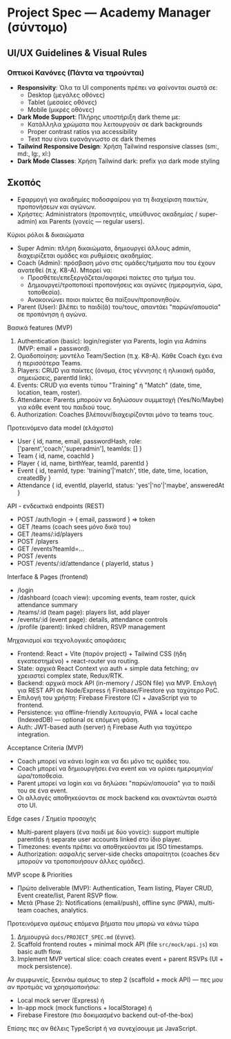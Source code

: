 # Project Spec — Academy Manager (σύντομο)

## UI/UX Guidelines & Visual Rules

### Οπτικοί Κανόνες (Πάντα να τηρούνται)
- **Responsivity**: Όλα τα UI components πρέπει να φαίνονται σωστά σε:
  - Desktop (μεγάλες οθόνες)
  - Tablet (μεσαίες οθόνες) 
  - Mobile (μικρές οθόνες)
- **Dark Mode Support**: Πλήρης υποστήριξη dark theme με:
  - Κατάλληλα χρώματα που λειτουργούν σε dark backgrounds
  - Proper contrast ratios για accessibility
  - Text που είναι ευανάγνωστο σε dark themes
- **Tailwind Responsive Design**: Χρήση Tailwind responsive classes (sm:, md:, lg:, xl:)
- **Dark Mode Classes**: Χρήση Tailwind dark: prefix για dark mode styling

## Σκοπός
- Εφαρμογή για ακαδημίες ποδοσφαίρου για τη διαχείριση παικτών, προπονήσεων και αγώνων.
- Χρήστες: Administrators (προπονητές, υπεύθυνος ακαδημίας / super-admin) και Parents (γονείς — regular users).

Κύριοι ρόλοι & δικαιώματα
- Super Admin: πλήρη δικαιώματα, δημιουργεί άλλους admin, διαχειρίζεται ομάδες και ρυθμίσεις ακαδημίας.
- Coach (Admin): πρόσβαση μόνο στις ομάδες/τμήματα που του έχουν ανατεθεί (π.χ. Κ8-Α). Μπορεί να:
  - Προσθέτει/επεξεργάζεται/αφαιρεί παίκτες στο τμήμα του.
  - Δημιουργεί/τροποποιεί προπονήσεις και αγώνες (ημερομηνία, ώρα, τοποθεσία).
  - Ανακοινώνει ποιοι παίκτες θα παίξουν/προπονηθούν.
- Parent (User): βλέπει το παιδί(ά) του/τους, απαντάει "παρών/απουσία" σε προπόνηση ή αγώνα.

Βασικά features (MVP)
1. Authentication (basic): login/register για Parents, login για Admins (MVP: email + password).
2. Ομαδοποίηση: μοντέλο Team/Section (π.χ. Κ8-Α). Κάθε Coach έχει ένα ή περισσότερα Teams.
3. Players: CRUD για παίκτες (όνομα, έτος γέννησης ή ηλικιακή ομάδα, σημειώσεις, parentId link).
4. Events: CRUD για events τύπου "Training" ή "Match" (date, time, location, team, roster).
5. Attendance: Parents μπορούν να δηλώσουν συμμετοχή (Yes/No/Maybe) για κάθε event του παιδιού τους.
6. Authorization: Coaches βλέπουν/διαχειρίζονται μόνο τα teams τους.

Προτεινόμενο data model (ελάχιστο)
- User { id, name, email, passwordHash, role: ['parent','coach','superadmin'], teamIds: [] }
- Team { id, name, coachId }
- Player { id, name, birthYear, teamId, parentId }
- Event { id, teamId, type: 'training'|'match', title, date, time, location, createdBy }
- Attendance { id, eventId, playerId, status: 'yes'|'no'|'maybe', answeredAt }

API - ενδεικτικά endpoints (REST)
- POST /auth/login  -> { email, password } => token
- GET /teams (coach sees μόνο δικά του)
- GET /teams/:id/players
- POST /players
- GET /events?teamId=...
- POST /events
- POST /events/:id/attendance  { playerId, status }

Interface & Pages (frontend)
- /login
- /dashboard (coach view): upcoming events, team roster, quick attendance summary
- /teams/:id (team page): players list, add player
- /events/:id (event page): details, attendance controls
- /profile (parent): linked children, RSVP management

Μηχανισμοί και τεχνολογικές αποφάσεις
- Frontend: React + Vite (παρόν project) + Tailwind CSS (ήδη εγκατεστημένο) + react-router για routing.
- State: αρχικά React Context για auth + simple data fetching; αν χρειαστεί complex state, Redux/RTK.
- Backend: αρχικά mock API (in-memory / JSON file) για MVP. Επιλογή για REST API σε Node/Express ή Firebase/Firestore για ταχύτερο PoC.
- Επιλογή του χρήστη: Firebase Firestore (C) + JavaScript για το frontend.
- Persistence: για offline-friendly λειτουργία, PWA + local cache (IndexedDB) — optional σε επόμενη φάση.
- Auth: JWT-based auth (server) ή Firebase Auth για ταχύτερο integration.

Acceptance Criteria (MVP)
- Coach μπορεί να κάνει login και να δει μόνο τις ομάδες του.
- Coach μπορεί να δημιουργήσει ένα event και να ορίσει ημερομηνία/ώρα/τοποθεσία.
- Parent μπορεί να login και να δηλώσει "παρών/απουσία" για το παιδί του σε ένα event.
- Οι αλλαγές αποθηκεύονται σε mock backend και ανακτώνται σωστά στο UI.

Edge cases / Σημεία προσοχής
- Multi-parent players (ένα παιδί με δύο γονείς): support multiple parentIds ή separate user accounts linked στο ίδιο player.
- Timezones: events πρέπει να αποθηκεύονται με ISO timestamps.
- Authorization: ασφαλής server-side checks απαραίτητοι (coaches δεν μπορούν να τροποποιήσουν άλλες ομάδες).

MVP scope & Priorities
- Πρώτο deliverable (MVP): Authentication, Team listing, Player CRUD, Event create/list, Parent RSVP flow.
- Μετά (Phase 2): Notifications (email/push), offline sync (PWA), multi-team coaches, analytics.

Προτεινόμενα αμέσως επόμενα βήματα που μπορώ να κάνω τώρα
1. Δημιουργώ `docs/PROJECT_SPEC.md` (έγινε).
2. Scaffold frontend routes + minimal mock API (file `src/mock/api.js`) και basic auth flow.
3. Implement MVP vertical slice: coach creates event + parent RSVPs (UI + mock persistence).

Αν συμφωνείς, ξεκινάω αμέσως το step 2 (scaffold + mock API) — πες μου αν προτιμάς να χρησιμοποιήσω:
- Local mock server (Express) ή
- In-app mock (mock functions + localStorage) ή
- Firebase Firestore (πιο δοκιμασμένο backend out-of-the-box)

Επίσης πες αν θέλεις TypeScript ή να συνεχίσουμε με JavaScript.